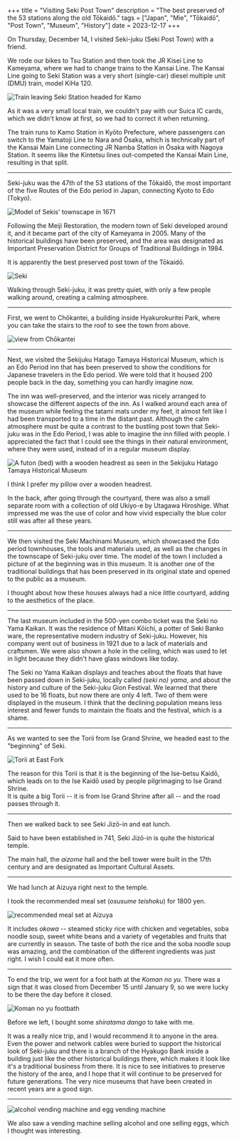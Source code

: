 +++
title = "Visiting Seki Post Town"
description = "The best preserved of the 53 stations along the old Tōkaidō."
tags = ["Japan", "Mie", "Tōkaidō", "Post Town", "Museum", "History"]
date = 2023-12-17
+++


On Thursday, December 14, I visited Seki-juku (Seki Post Town) with a friend.

We rode our bikes to Tsu Station and then took the JR Kisei Line to Kameyama, where we had to change trains to the Kansai Line.
The Kansai Line going to Seki Station was a very short (single-car) diesel multiple unit (DMU) train, model KiHa 120.

![Train leaving Seki Station headed for Kamo](XLE40985.jpg)

As it was a very small local train, we couldn't pay with our Suica IC cards, which we didn't know at first, so we had to correct it when returning.

The train runs to Kamo Station in Kyōto Prefecture, where passengers can switch to the Yamatoji Line to Nara and Ōsaka, which is technically part of the Kansai Main Line connecting JR Namba Station in Ōsaka with Nagoya Station. It seems like the Kintetsu lines out-competed the Kansai Main Line, resulting in that split.

---

Seki-juku was the 47th of the 53 stations of the Tōkaidō, the most important of the five Routes of the Edo period in Japan, connecting Kyoto to Edo (Tokyo).

![Model of Sekis' townscape in 1671](XLE45312-cropped.jpg)

Following the Meiji Restoration, the modern town of Seki developed around it, and it became part of the city of Kameyama in 2005.
Many of the historical buildings have been preserved, and the area was designated as Important Preservation District for Groups of Traditional Buildings in 1984.

It is apparently the best preserved post town of the Tōkaidō.

![Seki](XLE42401.jpg)

Walking through Seki-juku, it was pretty quiet, with only a few people walking around, creating a calming atmosphere.

---

First, we went to Chōkantei, a building inside Hyakurokuritei Park, where you can take the stairs to the roof to see the town from above.

![view from Chōkantei](XLE41816.jpg)

---

Next, we visited the Sekijuku Hatago Tamaya Historical Museum, which is an Edo Period inn that has been preserved to show the conditions for Japanese travelers in the Edo period.
We were told that it housed 200 people back in the day, something you can hardly imagine now.

The inn was well-preserved, and the interior was nicely arranged to showcase the different aspects of the inn.
As I walked around each area of the museum while feeling the tatami mats under my feet, it almost felt like I had been transported to a time in the distant past.
Although the calm atmosphere must be quite a contrast to the bustling post town that Seki-juku was in the Edo Period, I was able to imagine the inn filled with people.
I appreciated the fact that I could see the things in their natural environment, where they were used, instead of in a regular museum display.

![A futon (bed) with a wooden headrest as seen in the Sekijuku Hatago Tamaya Historical Museum](XLE43868.jpg)

I think I prefer my pillow over a wooden headrest.

In the back, after going through the courtyard, there was also a small separate room with a collection of old Ukiyo-e by Utagawa Hiroshige.
What impressed me was the use of color and how vivid especially the blue color still was after all these years.

---

We then visited the Seki Machinami Museum, which showcased the Edo period townhouses, the tools and materials used, as well as the changes in the townscape of Seki-juku over time.
The model of the town I included a picture of at the beginning was in this museum.
It is another one of the traditional buildings that has been preserved in its original state and opened to the public as a museum.

I thought about how these houses always had a nice little courtyard, adding to the aesthetics of the place.

---

The last museum included in the 500-yen combo ticket was the Seki no Yama Kaikan.
It was the residence of Mitani Kōichi, a potter of Seki Banko ware, the representative modern industry of Seki-juku. However, his company went out of business in 1921 due to a lack of materials and craftsmen.
We were also shown a hole in the ceiling, which was used to let in light because they didn't have glass windows like today.

The Seki no Yama Kaikan displays and teaches about the floats that have been passed down in Seki-juku, locally called *(seki no) yama*, and about the history and culture of the Seki-juku Gion Festival. We learned that there used to be 16 floats, but now there are only 4 left. Two of them were displayed in the museum. I think that the declining population means less interest and fewer funds to maintain the floats and the festival, which is a shame.

---

As we wanted to see the Torii from Ise Grand Shrine, we headed east to the "beginning" of Seki.

![Torii at East Fork](XLE49448.jpg)

The reason for this Torii is that it is the beginning of the Ise-betsu Kaidō, which leads on to the Ise Kaidō used by people pilgrimaging to Ise Grand Shrine.  
It is quite a big Torii -- it is from Ise Grand Shrine after all -- and the road passes through it.

---

Then we walked back to see Seki Jizō-in and eat lunch.

Said to have been established in 741, Seki Jizō-in is quite the historical temple.

The main hall, the *aizome* hall and the bell tower were built in the 17th century and are designated as Important Cultural Assets.

---

We had lunch at Aizuya right next to the temple.

I took the recommended meal set (*osusume teishoku*) for 1800 yen.

![recommended meal set at Aizuya](XLE52052.jpg)

It includes *okowa* -- steamed sticky rice with chicken and vegetables, soba noodle soup, sweet white beans and a variety of vegetables and fruits that are currently in season.
The taste of both the rice and the soba noodle soup was amazing, and the combination of the different ingredients was just right.
I wish I could eat it more often.

---

To end the trip, we went for a foot bath at the *Koman no yu*.
There was a sign that it was closed from December 15 until January 9, so we were lucky to be there the day before it closed.

![Koman no yu footbath](XLE55406-cropped.jpg)

Before we left, I bought some *shiratama dango* to take with me.

It was a really nice trip, and I would recommend it to anyone in the area.
Even the power and network cables were buried to support the historical look of Seki-juku and there is a branch of the Hyakugo Bank inside a building just like the other historical buildings there, which makes it look like it's a traditional business from there.
It is nice to see initiatives to preserve the history of the area, and I hope that it will continue to be preserved for future generations. The very nice museums that have been created in recent years are a good sign.

---

![alcohol vending machine and egg vending machine](XLE55614-XLE50441.jpg)

We also saw a vending machine selling alcohol and one selling eggs, which I thought was interesting.
